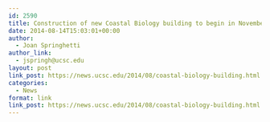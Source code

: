 ```yaml
---
id: 2590
title: Construction of new Coastal Biology building to begin in November
date: 2014-08-14T15:03:01+00:00
author:
  - Joan Springhetti
author_link:
  - jspringh@ucsc.edu
layout: post
link_post: https://news.ucsc.edu/2014/08/coastal-biology-building.html
categories:
  - News
format: link
link_post: https://news.ucsc.edu/2014/08/coastal-biology-building.html
---
```

